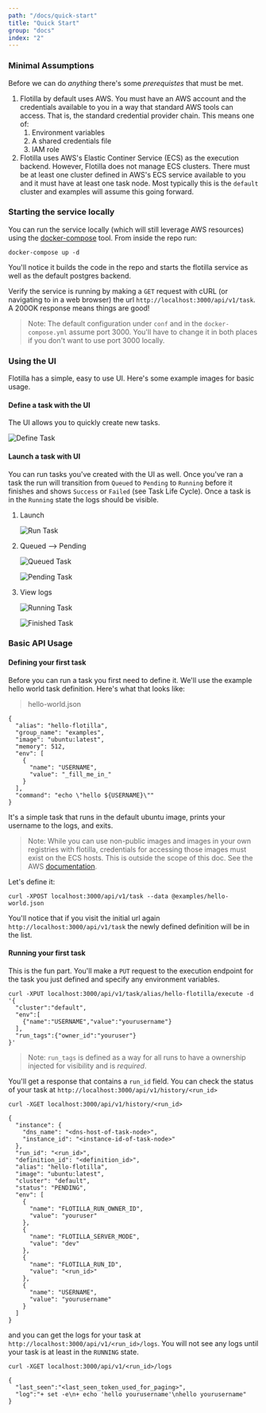 ```yaml
---
path: "/docs/quick-start"
title: "Quick Start"
group: "docs"
index: "2"
---
```


### Minimal Assumptions

Before we can do _anything_ there's some *prerequistes* that must be met.

1. Flotilla by default uses AWS. You must have an AWS account and the credentials available to you in a way that standard AWS tools can access. That is, the standard credential provider chain. This means one of:
	1. Environment variables
	2. A shared credentials file
	3. IAM role
2. Flotilla uses AWS's Elastic Continer Service (ECS) as the execution backend. However, Flotilla does not manage ECS clusters. There must be at least one cluster defined in AWS's ECS service available to you and it must have at least one task node. Most typically this is the `default` cluster and examples will assume this going forward.

### Starting the service locally

You can run the service locally (which will still leverage AWS resources) using the [docker-compose](https://docs.docker.com/compose/) tool. From inside the repo run:

```
docker-compose up -d
```

You'll notice it builds the code in the repo and starts the flotilla service as well as the default postgres backend.

Verify the service is running by making a `GET` request with cURL (or navigating to in a web browser) the url `http://localhost:3000/api/v1/task`. A 200OK response means things are good!

> Note: The default configuration under `conf` and in the `docker-compose.yml` assume port 3000. You'll have to change it in both places if you don't want to use port 3000 locally.

### Using the UI

Flotilla has a simple, easy to use UI. Here's some example images for basic usage.

#### Define a task with the UI

The UI allows you to quickly create new tasks.

![Define Task](https://user-images.githubusercontent.com/10807627/36499487-47a0b82c-16f6-11e8-886b-ca6d38276889.png "Create New Task")


#### Launch a task with UI
You can run tasks you've created with the UI as well. Once you've ran a task the run will transition from `Queued` to `Pending` to `Running` before it finishes and shows `Success` or `Failed` (see Task Life Cycle). Once a task is in the `Running` state the logs should be visible.



1. Launch

   ![Run Task](https://user-images.githubusercontent.com/10807627/36499492-481da436-16f6-11e8-9f14-5bbe8c297434.png "Run Task")

2. Queued --> Pending

   ![Queued Task](https://user-images.githubusercontent.com/10807627/36499491-4801515a-16f6-11e8-9525-db85bb999887.png "Queued Task")

   ![Pending Task](https://user-images.githubusercontent.com/10807627/36499490-47e27e88-16f6-11e8-8041-355de885be44.png "Pending Task")
3. View logs

   ![Running Task](https://user-images.githubusercontent.com/10807627/36499493-4842176c-16f6-11e8-9467-a345987bd407.png "Running Task")

   ![Finished Task](https://user-images.githubusercontent.com/10807627/36499494-48609cfa-16f6-11e8-8656-5504063cb6e7.png "Finished Task")


### Basic API Usage

#### Defining your first task
Before you can run a task you first need to define it. We'll use the example hello world task definition. Here's what that looks like:

> hello-world.json
>
```
{
  "alias": "hello-flotilla",
  "group_name": "examples",
  "image": "ubuntu:latest",
  "memory": 512,
  "env": [
    {
      "name": "USERNAME",
      "value": "_fill_me_in_"
    }
  ],
  "command": "echo \"hello ${USERNAME}\""
}
```

It's a simple task that runs in the default ubuntu image, prints your username to the logs, and exits.

> Note: While you can use non-public images and images in your own registries with flotilla, credentials for accessing those images must exist on the ECS hosts. This is outside the scope of this doc. See the AWS [documentation](https://docs.aws.amazon.com/AmazonECS/latest/developerguide/private-auth.html).


Let's define it:


```
curl -XPOST localhost:3000/api/v1/task --data @examples/hello-world.json
```

You'll notice that if you visit the initial url again `http://localhost:3000/api/v1/task` the newly defined definition will be in the list.

#### Running your first task

This is the fun part. You'll make a `PUT` request to the execution endpoint for the task you just defined and specify any environment variables.

```
curl -XPUT localhost:3000/api/v1/task/alias/hello-flotilla/execute -d '{
  "cluster":"default",
  "env":[
    {"name":"USERNAME","value":"yourusername"}
  ],
  "run_tags":{"owner_id":"youruser"}
}'
```
> Note: `run_tags` is defined as a way for all runs to have a ownership injected for visibility and is *required*.

You'll get a response that contains a `run_id` field. You can check the status of your task at `http://localhost:3000/api/v1/history/<run_id>`

```
curl -XGET localhost:3000/api/v1/history/<run_id>

{
  "instance": {
    "dns_name": "<dns-host-of-task-node>",
    "instance_id": "<instance-id-of-task-node>"
  },
  "run_id": "<run_id>",
  "definition_id": "<definition_id>",
  "alias": "hello-flotilla",
  "image": "ubuntu:latest",
  "cluster": "default",
  "status": "PENDING",
  "env": [
    {
      "name": "FLOTILLA_RUN_OWNER_ID",
      "value": "youruser"
    },
    {
      "name": "FLOTILLA_SERVER_MODE",
      "value": "dev"
    },
    {
      "name": "FLOTILLA_RUN_ID",
      "value": "<run_id>"
    },
    {
      "name": "USERNAME",
      "value": "yourusername"
    }
  ]
}
```

and you can get the logs for your task at `http://localhost:3000/api/v1/<run_id>/logs`. You will not see any logs until your task is at least in the `RUNNING` state.

```
curl -XGET localhost:3000/api/v1/<run_id>/logs

{
  "last_seen":"<last_seen_token_used_for_paging>",
  "log":"+ set -e\n+ echo 'hello yourusername'\nhello yourusername"
}
```

